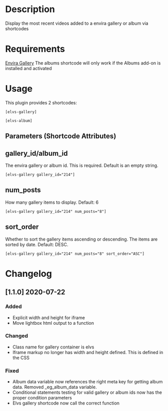 # Description

Display the most recent videos added to a envira gallery or album via shortcodes

# Requirements

[Envira Gallery](https://enviragallery.com)
The albums shortcode will only work if the Albums add-on is installed and activated

# Usage

This plugin provides 2 shortcodes:

`[elvs-gallery]`

`[elvs-album]`

## Parameters (Shortcode Attributes)

## gallery_id/album_id

The envira gallery or album id. This is required. Default is an empty string.

`[elvs-gallery gallery_id="214"]`

## num_posts

How many gallery items to display. Default: 6

`[elvs-gallery gallery_id="214" num_posts="8"]`

## sort_order

Whether to sort the gallery items ascending or descending. The items are sorted by date. Default: DESC.

`[elvs-gallery gallery_id="214" num_posts="8" sort_order="ASC"]`

# Changelog

## [1.1.0] 2020-07-22

### Added

- Explicit width and height for iframe
- Move lightbox html output to a function

### Changed

- Class name for gallery container is elvs
- Iframe markup no longer has width and height defined. This is defined in the CSS

### Fixed

- Album data variable now references the right meta key for getting album data. Removed \_eg_album_data variable.
- Conditional statements testing for valid gallery or album ids now has the proper condition parameters
- Elvs gallery shortcode now call the correct function
